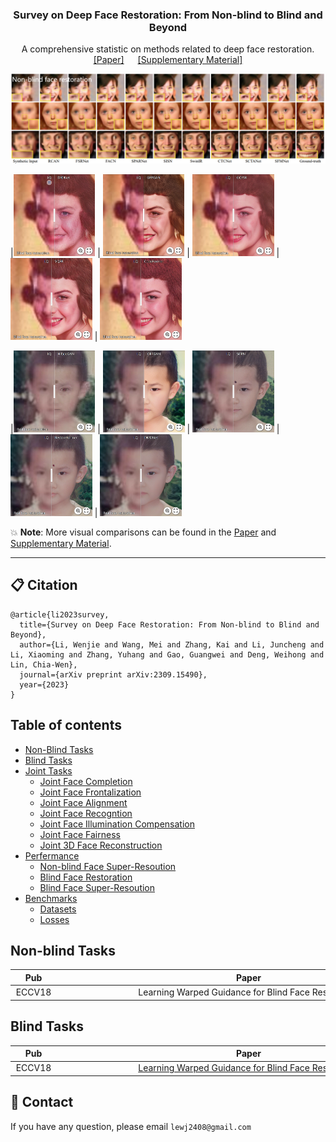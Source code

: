 <!-- PROJECT LOGO -->
<p align="center">
  <h3 align="center">Survey on Deep Face Restoration: From Non-blind to Blind and Beyond </h3>
  <p align="center">A comprehensive statistic on methods related to deep face restoration.
    <br />
    <a href="http://export.arxiv.org/pdf/2309.15490">[Paper]</a> &emsp;
    <a href="https://github.com/24wenjie-li/Awesome-Face-Restoration/blob/main/imgs/Supplementary.pdf">[Supplementary Material]</a>
  </p>
</p>

<p align="center">
  <img src="imgs/Non-blind.png">
</p>

|[<img src="imgs/Synthetic_DFDNet.png" height="131px"/>](https://imgsli.com/MjEwOTA4) | [<img src="imgs/Synthetic_GFPGAN.png" height="131px"/>](https://imgsli.com/MjEwOTA5) | [<img src="imgs/Synthetic_GCFSR.png" height="131px">](https://imgsli.com/MjEwOTEz) | [<img src="imgs/Synthetic_VGFR.png" height="131px"/>](https://imgsli.com/MjEwOTEy) | [<img src="imgs/Synthetic_CodeFormer.png" height="131px"/>](https://imgsli.com/MjEwOTEw)

|[<img src="imgs/Real_HiFaceGAN.png" height="131px"/>](https://imgsli.com/MjEwOTIx) | [<img src="imgs/Real_GFPGAN.png" height="131px"/>](https://imgsli.com/MjEwOTE4) | [<img src="imgs/Real_SGPN.png" height="131px">](https://imgsli.com/MjEwOTE3) | [<img src="imgs/Real_RestoreFormer.png" height="131px"/>](https://imgsli.com/MjEwOTE5) | [<img src="imgs/Real_DMDNet.png" height="131px"/>](https://imgsli.com/MjEwOTIw)

:boom: **Note**: More visual comparisons can be found in the <a href="http://export.arxiv.org/pdf/2309.15490">Paper</a> and <a href="https://github.com/24wenjie-li/Awesome-Face-Restoration/blob/main/imgs/Supplementary.pdf">Supplementary Material</a>.
  
---

## :clipboard: Citation

```
@article{li2023survey,
  title={Survey on Deep Face Restoration: From Non-blind to Blind and Beyond},
  author={Li, Wenjie and Wang, Mei and Zhang, Kai and Li, Juncheng and Li, Xiaoming and Zhang, Yuhang and Gao, Guangwei and Deng, Weihong and Lin, Chia-Wen},
  journal={arXiv preprint arXiv:2309.15490},
  year={2023}
}
```

## Table of contents
<!-- - [Survey paper](#survey-paper)
- [Table of contents](#table-of-contents) -->
- [Non-Blind Tasks](#non-blind-face-restoration)
- [Blind Tasks](#blind-face-restoration)
- [Joint Tasks](#joint-tasks)
  - [Joint Face Completion](#Joint-Face-Completion)
  - [Joint Face Frontalization](#Joint-Face-Frontalization)
  - [Joint Face Alignment](#Joint-Face-Alignment)
  - [Joint Face Recogntion](#Joint-Face-Recogntion)
  - [Joint Face Illumination Compensation](#Joint-Face-Illumination-Compensation)
  - [Joint Face Fairness](#Joint-Face-Fairness)
  - [Joint 3D Face Reconstruction](#Joint-3D-Face-Reconstruction)
- [Perfermance](#perfermance)
  - [Non-blind Face Super-Resoution](#Non-blind-Face-Super-Resoution)
  - [Blind Face Restoration](#Blind-Face-Restoration)
  - [Blind Face Super-Resoution](#Blind-Face-Super-Resoution)
- [Benchmarks](#benchmarks)
  - [Datasets](#datasets)
  - [Losses](#loss)
 

## Non-blind Tasks
|Pub<div style="width:60px">|Paper<div style="width:600px">|Links<div style="width:100px">|Arch<div style="width:45px">|
|:---:|:----:|:----:|:----:|
|ECCV18|Learning Warped Guidance for Blind Face Restoration|\[[paper](https://openaccess.thecvf.com/content_ECCV_2018/papers/Xiaoming_Li_Learning_Warped_Guidance_ECCV_2018_paper.pdf)\]\[[code](https://github.com/csxmli2016/GFRNet)\]|CNN|

## Blind Tasks
|Pub<div style="width:60px">|Paper<div style="width:600px">|Links<div style="width:100px">|Arch<div style="width:45px">|
|:---:|:----:|:----:|:----:|
|ECCV18|<a href="https://openaccess.thecvf.com/content_ECCV_2018/papers/Xiaoming_Li_Learning_Warped_Guidance_ECCV_2018_paper.pdf">Learning Warped Guidance for Blind Face Restoration|\[[paper](https://openaccess.thecvf.com/content_ECCV_2018/papers/Xiaoming_Li_Learning_Warped_Guidance_ECCV_2018_paper.pdf)\]\[[code](https://github.com/csxmli2016/GFRNet)\]|CNN|

## :e-mail: Contact

If you have any question, please email `lewj2408@gmail.com`
